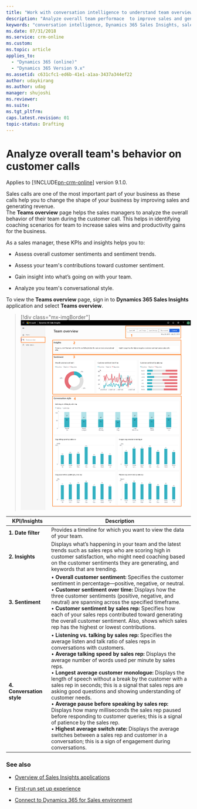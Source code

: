 ```yaml
---
title: "Work with conversation intelligence to understand team overview feature for Dynamics 365 Sales Insights | MicrosoftDocs"
description: "Analyze overall team performace  to improve sales and generate revenue"
keywords: "conversation intelligence, Dynamics 365 Sales Insights, sales insights, Sales AI"
ms.date: 07/31/2018
ms.service: crm-online
ms.custom: 
ms.topic: article
applies_to:
  - "Dynamics 365 (online)"
  - "Dynamics 365 Version 9.x"
ms.assetid: c631cfc1-ed6b-41e1-a1aa-3437a344ef22
author: udaykirang
ms.author: udag
manager: shujoshi
ms.reviewer: 
ms.suite: 
ms.tgt_pltfrm: 
caps.latest.revision: 01
topic-status: Drafting
---
```


# Analyze overall team's behavior on customer calls

Applies to [!INCLUDE[pn-crm-online](../includes/pn-crm-online.md)] version 9.1.0.

Sales calls are one of the most important part of your business as these calls help you to change the shape of your business by improving sales and generating revenue.  
The **Teams overview** page helps the sales managers to analyze the overall behavior of their team during the customer call. This helps in identifying coaching scenarios for team to increase sales wins and productivity gains for the business.

As a sales manager, these KPIs and insights helps you to: 

- Assess overall customer sentiments and sentiment trends.
  
- Assess your team's contributions toward customer sentiment.

- Gain insight into what’s going on with your team.

- Analyze you team's conversational style.

To view the **Teams overview** page, sign in to  **Dynamics 365 Sales Insights** application and select **Teams overview**. 

> [!div class="mx-imgBorder"]
> ![Conversation intelligence teams overview](media/si-app-teams-overview.png "Conversation intelligence teams overview")

|KPI/Insights|Description|
|------------|-----------|
|**1. Date filter**|Provides a timeline for which you want to view the data of your team.|
|**2. Insights**|Displays what’s happening in your team and the latest trends such as sales reps who are scoring high in customer satisfaction, who might need coaching based on the customer sentiments they are generating, and keywords that are trending.|
|**3. Sentiment**|• **Overall customer sentiment:** Specifies the customer sentiment in percentage—positive, negative, or neutral.<br>•	**Customer sentiment over time:** Displays how the three customer sentiments (positive, negative, and neutral) are spanning across the specified timeframe.<br> •	**Customer sentiment by sales rep:** Specifies how each of your sales reps contributed toward generating the overall customer sentiment. Also, shows which sales rep has the highest or lowest contributions.|
|**4. Conversation style**|• **Listening vs. talking by sales rep:** Specifies the average listen and talk ratio of sales reps in conversations with customers.<br>•	**Average talking speed by sales rep:** Displays the average number of words used per minute by sales reps.<br>• **Longest average customer monologue:** Displays the length of speech without a break by the customer with a sales rep in seconds; this is a signal that sales reps are asking good questions and showing understanding of customer needs.<br>• **Average pause before speaking by sales rep:** Displays how many milliseconds the sales rep paused before responding to customer queries; this is a signal of patience by the sales rep.<br> • **Highest average switch rate:** Displays the average switches between a sales rep and customer in a conversation; this is a sign of engagement during conversations.|


### See also

- [Overview of Sales Insights applications](dynamics365-sales-insights-app.md)

- [First-run set up experience](fre-setup-sales-insight-app.md)

- [Connect to Dynamics 365 for Sales environment](connect-dynamics365-sales-environment.md)